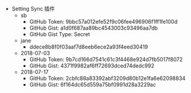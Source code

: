 - Setting Sync 插件
    - sb
        - GitHub Token: 9bbc57a012efe52f9c06fee496906f1ff1fe100d
        - GitHub Gist: a1d0f687aa89bc4543003c93496aa7db
        - GitHub Gist Type: Secret
    - jane
        - ddece8b8f0f03aaf7d8eeb6ece2a93f4eed30419
    - 2018-07-03
        - GitHub Token: 9b7cd166d7541c61c3f4468e924d7fb5017f8072
        - GitHub Gist: 4371f9982af6ff72693dced74dedc992
    - 2018-07-17
        - GitHub Token: 2cbfc88a83392abf3209d80b12e1fa6e62098834
        - GitHub Gist: 6f164dc65d559a75bf0991d28a3229ac